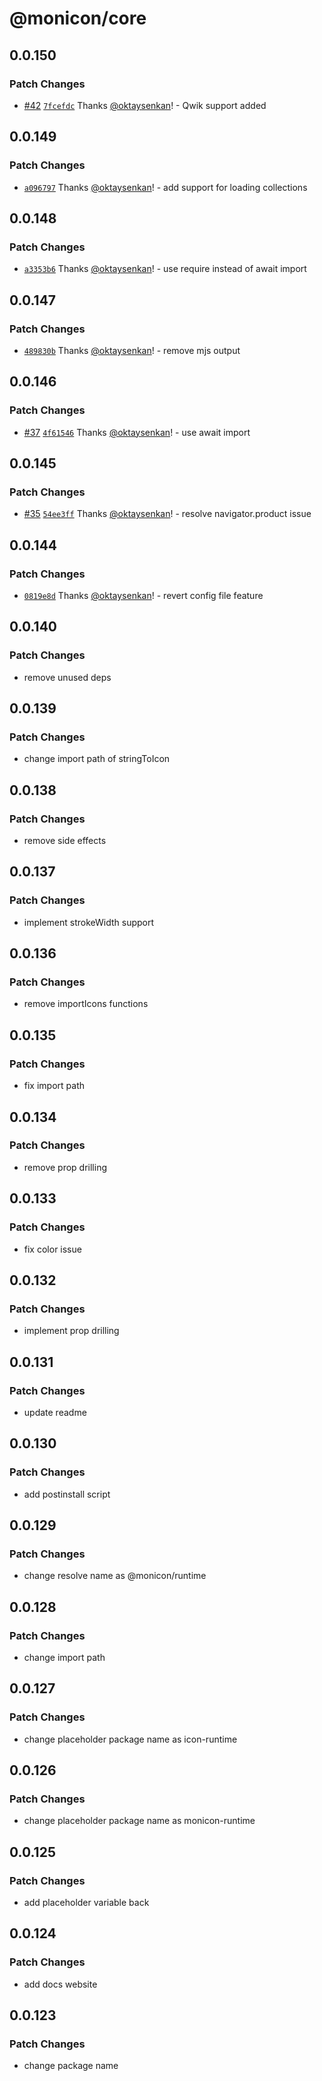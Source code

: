 # @monicon/core

## 0.0.150

### Patch Changes

- [#42](https://github.com/oktaysenkan/monicon/pull/42) [`7fcefdc`](https://github.com/oktaysenkan/monicon/commit/7fcefdcab57a20b7eb8464525aecea156705f97d) Thanks [@oktaysenkan](https://github.com/oktaysenkan)! - Qwik support added

## 0.0.149

### Patch Changes

- [`a096797`](https://github.com/oktaysenkan/monicon/commit/a0967972bbbb57d9ac701822fcb6e8947d7aed19) Thanks [@oktaysenkan](https://github.com/oktaysenkan)! - add support for loading collections

## 0.0.148

### Patch Changes

- [`a3353b6`](https://github.com/oktaysenkan/monicon/commit/a3353b6239937c6523bc621b25a6c75a63ab7cb3) Thanks [@oktaysenkan](https://github.com/oktaysenkan)! - use require instead of await import

## 0.0.147

### Patch Changes

- [`489830b`](https://github.com/oktaysenkan/monicon/commit/489830bc4f352a620f8f54ce863c2f6d8e7f075c) Thanks [@oktaysenkan](https://github.com/oktaysenkan)! - remove mjs output

## 0.0.146

### Patch Changes

- [#37](https://github.com/oktaysenkan/monicon/pull/37) [`4f61546`](https://github.com/oktaysenkan/monicon/commit/4f61546635416f54cd85c2c042f7b44e119d14c4) Thanks [@oktaysenkan](https://github.com/oktaysenkan)! - use await import

## 0.0.145

### Patch Changes

- [#35](https://github.com/oktaysenkan/monicon/pull/35) [`54ee3ff`](https://github.com/oktaysenkan/monicon/commit/54ee3ffd51df589a4d2131029a55847ed15d8f9a) Thanks [@oktaysenkan](https://github.com/oktaysenkan)! - resolve navigator.product issue

## 0.0.144

### Patch Changes

- [`0819e8d`](https://github.com/oktaysenkan/monicon/commit/0819e8d7d31485fed596e985b7dce330f82296f2) Thanks [@oktaysenkan](https://github.com/oktaysenkan)! - revert config file feature

## 0.0.140

### Patch Changes

- remove unused deps

## 0.0.139

### Patch Changes

- change import path of stringToIcon

## 0.0.138

### Patch Changes

- remove side effects

## 0.0.137

### Patch Changes

- implement strokeWidth support

## 0.0.136

### Patch Changes

- remove importIcons functions

## 0.0.135

### Patch Changes

- fix import path

## 0.0.134

### Patch Changes

- remove prop drilling

## 0.0.133

### Patch Changes

- fix color issue

## 0.0.132

### Patch Changes

- implement prop drilling

## 0.0.131

### Patch Changes

- update readme

## 0.0.130

### Patch Changes

- add postinstall script

## 0.0.129

### Patch Changes

- change resolve name as @monicon/runtime

## 0.0.128

### Patch Changes

- change import path

## 0.0.127

### Patch Changes

- change placeholder package name as icon-runtime

## 0.0.126

### Patch Changes

- change placeholder package name as monicon-runtime

## 0.0.125

### Patch Changes

- add placeholder variable back

## 0.0.124

### Patch Changes

- add docs website

## 0.0.123

### Patch Changes

- change package name

